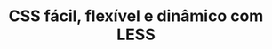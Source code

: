 ---
layout: redirect
category: caelum
title: CSS fácil, flexível e dinâmico com LESS
originalURI: http://blog.caelum.com.br/css-facil-flexivel-e-dinamico-com-less/
---